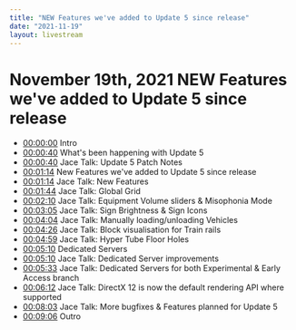 ```yaml
---
title: "NEW Features we've added to Update 5 since release"
date: "2021-11-19"
layout: livestream
---
```

# November 19th, 2021 NEW Features we've added to Update 5 since release
* [00:00:00](https://youtu.be/cn3e-m4a-hU?t=0) Intro
* [00:00:40](https://youtu.be/cn3e-m4a-hU?t=40) What's been happening with Update 5
* [00:00:40](https://youtu.be/cn3e-m4a-hU?t=40) Jace Talk: Update 5 Patch Notes
* [00:01:14](https://youtu.be/cn3e-m4a-hU?t=74) New Features we've added to Update 5 since release
* [00:01:14](https://youtu.be/cn3e-m4a-hU?t=74) Jace Talk: New Features
* [00:01:44](https://youtu.be/cn3e-m4a-hU?t=104) Jace Talk: Global Grid
* [00:02:10](https://youtu.be/cn3e-m4a-hU?t=130) Jace Talk: Equipment Volume sliders & Misophonia Mode
* [00:03:05](https://youtu.be/cn3e-m4a-hU?t=185) Jace Talk: Sign Brightness & Sign Icons
* [00:04:04](https://youtu.be/cn3e-m4a-hU?t=244) Jace Talk: Manually loading/unloading Vehicles
* [00:04:26](https://youtu.be/cn3e-m4a-hU?t=266) Jace Talk: Block visualisation for Train rails
* [00:04:59](https://youtu.be/cn3e-m4a-hU?t=299) Jace Talk: Hyper Tube Floor Holes
* [00:05:10](https://youtu.be/cn3e-m4a-hU?t=310) Dedicated Servers
* [00:05:10](https://youtu.be/cn3e-m4a-hU?t=310) Jace Talk: Dedicated Server improvements
* [00:05:33](https://youtu.be/cn3e-m4a-hU?t=333) Jace Talk: Dedicated Servers for both Experimental & Early Access branch
* [00:06:12](https://youtu.be/cn3e-m4a-hU?t=372) Jace Talk: DirectX 12 is now the default rendering API where supported
* [00:08:03](https://youtu.be/cn3e-m4a-hU?t=483) Jace Talk: More bugfixes & Features planned for Update 5
* [00:09:06](https://youtu.be/cn3e-m4a-hU?t=546) Outro
